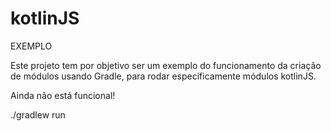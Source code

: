 # kotlinJS

EXEMPLO

Este projeto tem por objetivo ser um exemplo do funcionamento da criação de módulos usando Gradle, para rodar especificamente módulos kotlinJS.

Ainda não está funcional!

./gradlew run

